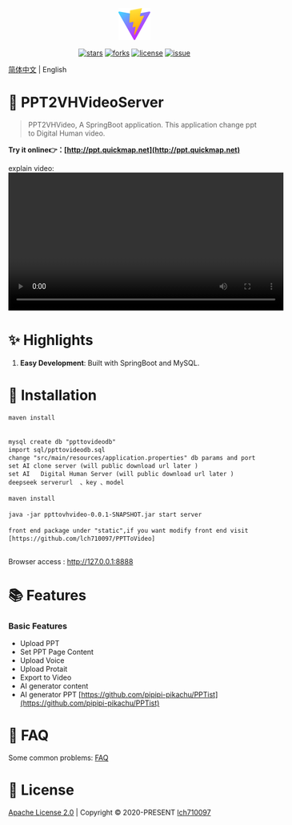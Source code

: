 <p align="center">
    <img src='/public/vite.svg' />
</p>

<p align="center">
    <a href="https://github.com/lch710097/PPTToVideoServer/stargazers" target="_black"><img src="https://img.shields.io/github/stars/lch710097/PPTToVideoServer?logo=github" alt="stars" /></a>
    <a href="https://github.com/lch710097/PPTToVideoServer/network/members" target="_black"><img src="https://img.shields.io/github/forks/lch710097/PPTToVideoServer?logo=github" alt="forks" /></a>
    <a href="https://github.com/lch710097/PPTToVideoServer/blob/master/LICENSE" target="_black"><img src="https://img.shields.io/github/license/lch710097/PPTToVideoServer?color=%232DCE89&logo=github" alt="license" /></a>
     <a href="https://github.com/lch710097/PPTToVideoServer/PPTist/issues" target="_black"><img src="https://img.shields.io/github/issues-closed/lch710097/PPTToVideoServer.svg" alt="issue"></a>
</p>

[简体中文](README_zh.md) | English


# 🎨 PPT2VHVideoServer
> PPT2VHVideo, A SpringBoot application. This application change ppt to   Digital Human video.

<b>Try it online👉：[http://ppt.quickmap.net](http://ppt.quickmap.net)</b>

explain video:<video src="public/jiangjie.mp4" width="550"> </video>

# ✨ Highlights
1. <b>Easy Development</b>: Built with SpringBoot and MySQL.
 

# 🚀 Installation
```
maven install


mysql create db "ppttovideodb"
import sql/ppttovideodb.sql
change "src/main/resources/application.properties" db params and port
set AI clone server (will public download url later )
set AI   Digital Human Server (will public download url later )
deepseek serverurl  、key 、model

maven install

java -jar ppttovhvideo-0.0.1-SNAPSHOT.jar start server

front end package under "static",if you want modify front end visit  [https://github.com/lch710097/PPTToVideo]
 
```
Browser access : http://127.0.0.1:8888 

# 📚 Features
### Basic Features
- Upload PPT
- Set PPT Page Content
- Upload Voice
- Upload Protait
- Export to Video  
- AI generator content
- AI generator PPT [https://github.com/pipipi-pikachu/PPTist](https://github.com/pipipi-pikachu/PPTist)

# 👀 FAQ
Some common problems: [FAQ](/doc/Q&A.md)

 

# 📄 License
[Apache License 2.0](https://github.com/lch710097/PPTToVideoServer/blob/master/LICENSE) | Copyright © 2020-PRESENT [lch710097](https://github.com/lch710097)
 
